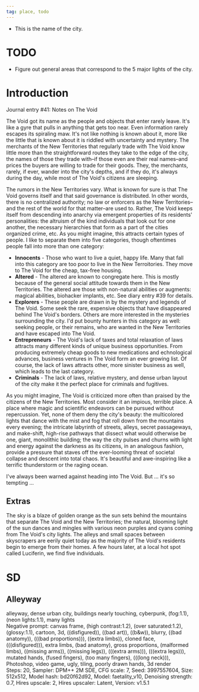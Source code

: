 ```yaml
---
tag: place, todo
---
```

* This is the name of the city.

# TODO
* Figure out general areas that correspond to the 5 major lights of the city.

# Introduction
Journal entry #41: Notes on The Void

The Void got its name as the people and objects that enter rarely leave. It's like a gyre that pulls in anything that gets too near. Even information rarely escapes its spiraling maw. It's not like nothing is known about it, more like the little that is known about it is riddled with uncertainty and mystery. The merchants of the New Territories that regularly trade with The Void know little more than the straightforward routes they take to the edge of the city, the names of those they trade with&ndash;if those even are their real names&ndash;and prices the buyers are willing to trade for their goods. They, the merchants, rarely, if ever, wander into the city's depths, and if they do, it's always during the day, while most of The Void's citizens are sleeping.

The rumors in the New Territories vary. What is known for sure is that The Void governs itself and that said governance is distributed. In other words, there is no centralized authority; no law or enforcers as the New Territories&ndash;and the rest of the world for that matter&ndash;are used to. Rather, The Void keeps itself from descending into anarchy via emergent properties of its residents' personalities: the altruism of the kind individuals that look out for one another, the necessary hierarchies that form as a part of the cities organized crime, etc. As you might imagine, this attracts certain types of people. I like to separate them into five categories, though oftentimes people fall into more than one category:

* **Innocents** - Those who want to live a quiet, happy life. Many that fall into this category are too poor to live in the New Terroitories. They move to The Void for the cheap, tax-free housing.
* **Altered** - The altered are known to congregate here. This is mostly because of the general social attitude towards them in the New Territories. The altered are those with non-natural abilities or augments: magical abilities, biohacker implants, etc. See diary entry #39 for details.
* **Explorers** - These people are drawn in by the mystery and legends of The Void. Some seek the rare, expensive objects that have disappeared behind The Void's borders. Others are more interested in the mysteries surrounding the city. I'd put bounty hunters in this category as well: seeking people, or their remains, who are wanted in the New Territories and have escaped into The Void. 
* **Entrepreneurs** - The Void's lack of taxes and total relaxation of laws attracts many different kinds of unique business opportunities. From producing extremely cheap goods to new medications and echnological advances, business ventures in The Void form an ever growing list. Of course, the lack of laws attracts other, more sinister business as well, which leads to the last category.
* **Criminals** - The lack of laws, relative mystery, and dense urban layout of the city make it the perfect place for criminals and fugitives. 

As you might imagine, The Void is criticized more often than praised by the citizens of the New Territories. Most consider it an impious, terrible place. A place where magic and scientific endeavors can be pursued without repercussion. Yet, none of them deny the city's beauty: the multicolored lights that dance with the mist and fog that roll down from the mountains every evening; the intricate labyrinth of streets, alleys, secret passageways, and make-shift, high-rise pathways that dissect what would otherwise be one, giant, monolithic building; the way the city pulses and churns with light and energy against the darkness as its citizens, in an analogous fashion, provide a pressure that staves off the ever-looming threat of societal collapse and descent into total chaos. It's beautiful and awe-inspiring like a terrific thunderstorm or the raging ocean.

I've always been warned against heading into The Void. But ... it's so tempting ...

## Extras 
The sky is a blaze of golden orange as the sun sets behind the mountains that separate The Void and the New Territories; the natural, blooming light of the sun dances and mingles with various neon purples and cyans coming from The Void's city lights. The alleys and small spaces between skyscrapers are eerily quiet today as the majority of The Void's residents begin to emerge from their homes. A few hours later, at a local hot spot called Luciferin, we find five individuals.

# SD

## Alleyway
alleyway, dense urban city, buildings nearly touching, cyberpunk, (fog:1.1), (neon lights:1.1), many lights  
Negative prompt: canvas frame, (high contrast:1.2), (over saturated:1.2), (glossy:1.1), cartoon, 3d, ((disfigured)), ((bad art)), ((b&w)), blurry, ((bad anatomy)), (((bad proportions))), ((extra limbs)), cloned face, (((disfigured))), extra limbs, (bad anatomy), gross proportions, (malformed limbs), ((missing arms)), ((missing legs)), (((extra arms))), (((extra legs))), mutated hands, (fused fingers), (too many fingers), (((long neck))), Photoshop, video game, ugly, tiling, poorly drawn hands, 3d render  
Steps: 20, Sampler: DPM++ 2M SDE, CFG scale: 7, Seed: 3997557604, Size: 512x512, Model hash: bd20f62d92, Model: faetality_v10, Denoising strength: 0.7, Hires upscale: 2, Hires upscaler: Latent, Version: v1.5.1

